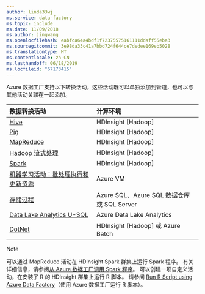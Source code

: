 ```yaml
---
author: linda33wj
ms.service: data-factory
ms.topic: include
ms.date: 11/09/2018
ms.author: jingwang
ms.openlocfilehash: eabfca64a4bdf1f72375575161111ddaff55eba3
ms.sourcegitcommit: 3e98da33c41a7bbd724f644ce7dedee169eb5028
ms.translationtype: HT
ms.contentlocale: zh-CN
ms.lasthandoff: 06/18/2019
ms.locfileid: "67173415"
---
```

Azure 数据工厂支持以下转换活动，这些活动既可以单独添加到管道，也可以与其他活动关联在一起添加。

| 数据转换活动 | 计算环境 |
|:--- |:--- |
| [Hive](../articles/data-factory/v1/data-factory-hive-activity.md) |HDInsight [Hadoop] |
| [Pig](../articles/data-factory/v1/data-factory-pig-activity.md) |HDInsight [Hadoop] |
| [MapReduce](../articles/data-factory/v1/data-factory-map-reduce.md) |HDInsight [Hadoop] |
| [Hadoop 流式处理](../articles/data-factory/v1/data-factory-hadoop-streaming-activity.md) |HDInsight [Hadoop] |
| [Spark](../articles/data-factory/v1/data-factory-spark.md) | HDInsight [Hadoop] |
| [机器学习活动：批处理执行和更新资源](../articles/data-factory/v1/data-factory-azure-ml-batch-execution-activity.md) |Azure VM |
| [存储过程](../articles/data-factory/v1/data-factory-stored-proc-activity.md) |Azure SQL、Azure SQL 数据仓库或 SQL Server |
| [Data Lake Analytics U-SQL](../articles/data-factory/v1/data-factory-usql-activity.md) |Azure Data Lake Analytics |
| [DotNet](../articles/data-factory/v1/data-factory-use-custom-activities.md) |HDInsight [Hadoop] 或 Azure Batch |

> [!NOTE]
> 可以通过 MapReduce 活动在 HDInsight Spark 群集上运行 Spark 程序。 有关详细信息，请参阅[从 Azure 数据工厂调用 Spark 程序](../articles/data-factory/v1/data-factory-spark.md)。
> 可以创建一项自定义活动，在安装了 R 的 HDInsight 群集上运行 R 脚本。 请参阅 [Run R Script using Azure Data Factory](https://github.com/Azure/Azure-DataFactory/tree/master/Samples/RunRScriptUsingADFSample)（使用 Azure 数据工厂运行 R 脚本）。
> 
> 

